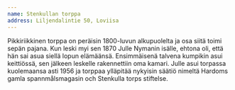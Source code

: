 ```yaml
---
name: Stenkullan torppa
address: Liljendalintie 50, Loviisa
---
```

Pikkiriikkinen torppa on peräisin 1800-luvun alkupuolelta ja osa siitä toimi sepän pajana. Kun leski myi sen 1870 Julle Nymanin isälle, ehtona oli, että hän sai asua siellä lopun elämäänsä. Ensimmäisenä talvena kumpikin asui keittiössä, sen jälkeen leskelle rakennettiin oma kamari. Julle asui torpassa kuolemaansa asti 1956 ja torppaa ylläpitää nykyisin säätiö nimeltä Hardoms gamla spannmålsmagasin och Stenkulla torps stiftelse.
